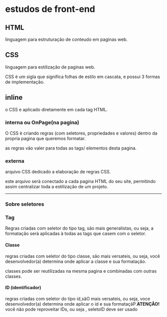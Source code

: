 # estudos de front-end

## HTML 

linguagem para estruturaçâo de conteudo em paginas web.

## CSS

linguagem para estilizaçâo de paginas web.

CSS è um sigla que significa folhas de estilo em 
cascata, e possui 3 formas de implementaçâo.

## inline 

o CSS e aplicado diretamente em cada tag HTML.

### interna ou OnPage(na pagina)

O CSS è criando regras (com seletores, 
propriedades e valores) dentro da propria
pagina que queremos formatar.

as regras vâo valer para todas as tags/
elementos desta pagina.

### externa

arquivo CSS dedicado a elaboraçâo de regras CSS.

este arquivo serà conectado a cada pagina HTML do seu 
site, permitindo assim centralizar toda a estilizaçâo de um
projeto.

---

### Sobre seletores

### Tag

Regras criadas com seletor do tipo tag, sâo mais
generalistas, ou seja, a formataçâo serà aplicadas à todas
as tags que casem com o seletor.

#### Classe 

regras criadas com seletor do tipo classe, sâo mais 
versateis, ou seja, você desenvolvedor(a) determina onde
aplicar a classe e sua formataçâo.

classes pode ser reutilizadas na mesma pagina e combinadas com outras classes.

#### ID (identificador)

regras criadas com seletor do tipo id,sâO mais versateis,
ou seja, voce desenvolvedor(a) determina onde aplicar o id
e sua formataçâP.**ATENÇÂO!** você nâo pode reproveitar IDs,
ou seja , seletoID deve ser usado



